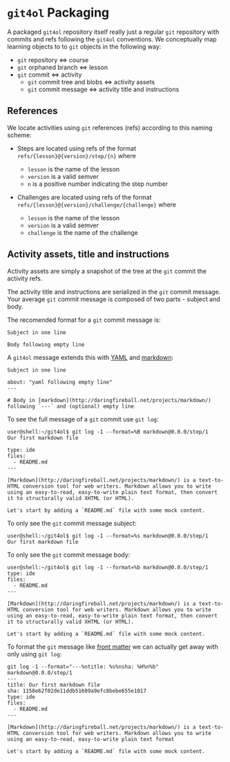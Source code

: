 # `git4ol` Packaging

A packaged `git4ol` repository itself really just a regular `git` repository with commits and refs following the `git4ol` conventions. We conceptually map learning objects to to `git` objects in the following way:

- `git` repository ⇔ course
- `git` orphaned branch ⇔ lesson
- `git` commit ⇔ activity
  - `git` commit tree and blobs ⇔ activity assets
  - `git` commit message ⇔ activity title and instructions

## References

We locate activities using `git` references (refs) according to this naming scheme:

- Steps are located using refs of the format `refs/{lesson}@{version}/step/{n}` where
  - `lesson` is the name of the lesson
  - `version` is a valid semver
  - `n` is a positive number indicating the step number

- Challenges are located using refs of the format `refs/{lesson}@{version}/challenge/{challenge}` where
  - `lesson` is the name of the lesson
  - `version` is a valid semver
  - `challenge` is the name of the challenge

## Activity assets, title and instructions

Activity assets are simply a snapshot of the tree at the `git` commit the activity refs.

The activity title and instructions are serialized in the `git` commit message. Your average `git` commit message is composed of two parts - subject and body.

The recomended format for a `git` commit message is:

```
Subject in one line

Body following empty line
```

A `git4ol` message extends this with [YAML](http://yaml.org/) and [markdown](http://daringfireball.net/projects/markdown/):

```
Subject in one line

about: "yaml following empty line"
---

# Body in [markdown](http://daringfireball.net/projects/markdown/) following `---` and (optional) empty line
```

To see the full message of a `git` commit use `git log`:

```shell
user@shell:~/git4ol$ git log -1 --format=%B markdown@0.0.0/step/1
Our first markdown file

type: ide
files:
  - README.md
---

[Markdown](http://daringfireball.net/projects/markdown/) is a text-to-HTML conversion tool for web writers. Markdown allows you to write using an easy-to-read, easy-to-write plain text format, then convert it to structurally valid XHTML (or HTML).

Let's start by adding a `README.md` file with some mock content.
```

To only see the `git` commit message subject:

```shell
user@shell:~/git4ol$ git log -1 --format=%s markdown@0.0.0/step/1
Our first markdown file
```

To only see the `git` commit message body:

```shell
user@shell:~/git4ol$ git log -1 --format=%b markdown@0.0.0/step/1
type: ide
files:
  - README.md
---

[Markdown](http://daringfireball.net/projects/markdown/) is a text-to-HTML conversion tool for web writers. Markdown allows you to write using an easy-to-read, easy-to-write plain text format, then convert it to structurally valid XHTML (or HTML).

Let's start by adding a `README.md` file with some mock content.
```

To format the `git` message like [front matter](http://jekyllrb.com/docs/frontmatter/) we can actually get away with only using `git log`:

```shell
git log -1 --format="---%ntitle: %s%nsha: %H%n%b" markdown@0.0.0/step/1
---
title: Our first markdown file
sha: 1158e62f02de11ddb51609a9efc8bebe655e1017
type: ide
files:
  - README.md
---

[Markdown](http://daringfireball.net/projects/markdown/) is a text-to-HTML conversion tool for web writers. Markdown allows you to write using an easy-to-read, easy-to-write plain text format

Let's start by adding a `README.md` file with some mock content.
```
